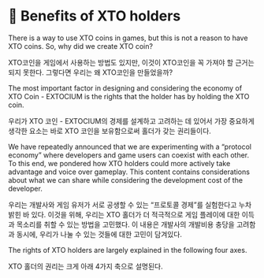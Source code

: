 # 🔸 Benefits of XTO holders

There is a way to use XTO coins in games, but this is not a reason to have XTO coins. So, why did we create XTO coin?

XTO코인을 게임에서 사용하는 방법도 있지만, 이것이 XTO코인을 꼭 가져야 할 근거는 되지 못한다. 그렇다면 우리는 왜 XTO코인을 만들었을까?

The most important factor in designing and considering the economy of XTO Coin - EXTOCIUM is the rights that the holder has by holding the XTO coin.

우리가 XTO 코인 - EXTOCIUM의 경제를 설계하고 고려하는 데 있어서 가장 중요하게 생각한 요소는 바로 XTO 코인을 보유함으로써 홀더가 갖는 권리들이다.

We have repeatedly announced that we are experimenting with a “protocol economy” where developers and game users can coexist with each other. To this end, we pondered how XTO holders could more actively take advantage and voice over gameplay. This content contains considerations about what we can share while considering the development cost of the developer.

우리는 개발사와 게임 유저가 서로 공생할 수 있는 “프로토콜 경제”를 실험한다고 누차 밝힌 바 있다. 이것을 위해, 우리는 XTO 홀더가 더 적극적으로 게임 플레이에 대한 이득과 목소리를 취할 수 있는 방법을 고민했다. 이 내용은 개발사의 개발비용 충당을 고려함과 동시에, 우리가 나눌 수 있는 것들에 대한 고민이 담겨있다.

The rights of XTO holders are largely explained in the following four axes.

XTO 홀더의 권리는 크게 아래 4가지 축으로 설명된다.

<figure><img src="https://lh5.googleusercontent.com/9BArKfgo0MT1ZNLTYeX22MS4G5kXr0uZCbxhPTIxZ40TFzmCtT3cAuGyzMEUZzyRZOJJnOYumSTpxdEwyp9EBtfSZ-mniqXCQ04AcvfEYBoOxXsUfK0Q9Wkc43T42iLIJkwyWzDTrCQ9ShN_YLn6OHo3Vn9whjNZyqlTHTLO3M6JqZPcbgp7-jG_Y-uz_w" alt=""><figcaption></figcaption></figure>
